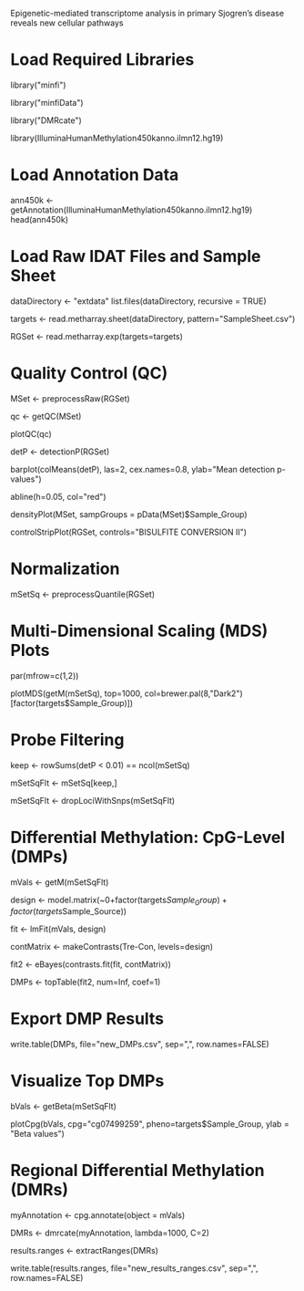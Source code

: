 Epigenetic-mediated transcriptome analysis in primary Sjogren’s disease reveals new cellular pathways

# Load Required Libraries
library("minfi")

library("minfiData")

library("DMRcate")

library(IlluminaHumanMethylation450kanno.ilmn12.hg19)


# Load Annotation Data
ann450k <- getAnnotation(IlluminaHumanMethylation450kanno.ilmn12.hg19)
head(ann450k)

# Load Raw IDAT Files and Sample Sheet
dataDirectory <- "extdata"
list.files(dataDirectory, recursive = TRUE)

targets <- read.metharray.sheet(dataDirectory, pattern="SampleSheet.csv")

RGSet <- read.metharray.exp(targets=targets)

# Quality Control (QC)
MSet <- preprocessRaw(RGSet)

qc <- getQC(MSet)

plotQC(qc)

detP <- detectionP(RGSet) 

barplot(colMeans(detP), las=2, cex.names=0.8, ylab="Mean detection p-values")

abline(h=0.05, col="red")

densityPlot(MSet, sampGroups = pData(MSet)$Sample_Group)

controlStripPlot(RGSet, controls="BISULFITE CONVERSION II")


# Normalization
mSetSq <- preprocessQuantile(RGSet)

# Multi-Dimensional Scaling (MDS) Plots
par(mfrow=c(1,2))

plotMDS(getM(mSetSq), top=1000, col=brewer.pal(8,"Dark2")[factor(targets$Sample_Group)])


# Probe Filtering
keep <- rowSums(detP < 0.01) == ncol(mSetSq)

mSetSqFlt <- mSetSq[keep,]

mSetSqFlt <- dropLociWithSnps(mSetSqFlt)

# Differential Methylation: CpG-Level (DMPs)
mVals <- getM(mSetSqFlt)

design <- model.matrix(~0+factor(targets$Sample_Group)+factor(targets$Sample_Source))

fit <- lmFit(mVals, design)

contMatrix <- makeContrasts(Tre-Con, levels=design)

fit2 <- eBayes(contrasts.fit(fit, contMatrix))

DMPs <- topTable(fit2, num=Inf, coef=1)


# Export DMP Results
write.table(DMPs, file="new_DMPs.csv", sep=",", row.names=FALSE)

# Visualize Top DMPs
bVals <- getBeta(mSetSqFlt)

plotCpg(bVals, cpg="cg07499259", pheno=targets$Sample_Group, ylab = "Beta values")


# Regional Differential Methylation (DMRs)
myAnnotation <- cpg.annotate(object = mVals)

DMRs <- dmrcate(myAnnotation, lambda=1000, C=2)

results.ranges <- extractRanges(DMRs)

write.table(results.ranges, file="new_results_ranges.csv", sep=",", row.names=FALSE)



